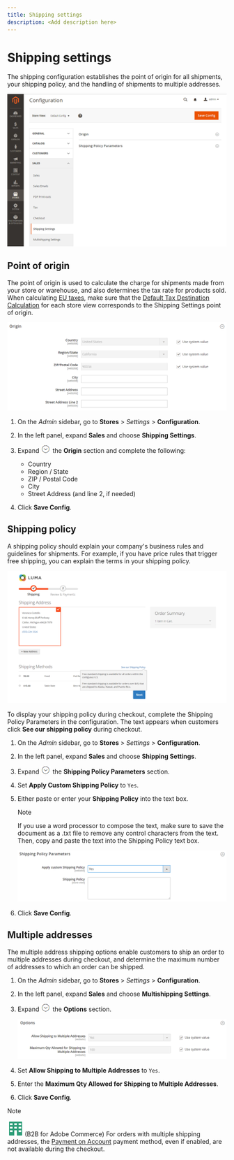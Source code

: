 ```yaml
---
title: Shipping settings
description: <Add description here>
---
```

# Shipping settings

The shipping configuration establishes the point of origin for all shipments, your shipping policy, and the handling of shipments to multiple addresses.

![Shipping Settings](./assets/shipping-settings.png)<!-- zoom -->

## Point of origin

The point of origin is used to calculate the charge for shipments made from your store or warehouse, and also determines the tax rate for products sold. When calculating [EU taxes](international-tax-guidelines.md#eu-tax-configuration), make sure that the [Default Tax Destination Calculation](https://docs.magento.com/user-guide/configuration/sales/tax.html) for each store view corresponds to the Shipping Settings point of origin.

![Origin](../configuration-reference/sales/assets/shipping-settings-origin.png)<!-- zoom -->

1. On the _Admin_ sidebar, go to **Stores** > _Settings_ > **Configuration**.

1. In the left panel, expand **Sales** and choose **Shipping Settings**.

1. Expand ![Expansion selector](../assets/icon-display-expand.png) the **Origin** section and complete the following:

   - Country
   - Region / State
   - ZIP / Postal Code
   - City
   - Street Address (and line 2, if needed)

1. Click **Save Config**.

## Shipping policy

A shipping policy should explain your company's business rules and guidelines for shipments. For example, if you have price rules that trigger free shipping, you can explain the terms in your shipping policy.

![Shipping Policy During Checkout](./assets/storefront-checkout-shipping-policy.png)<!-- zoom -->

To display your shipping policy during checkout, complete the Shipping Policy Parameters in the configuration. The text appears when customers click **See our shipping policy** during checkout.

1. On the _Admin_ sidebar, go to **Stores** > _Settings_ > **Configuration**.

1. In the left panel, expand **Sales** and choose **Shipping Settings**.

1. Expand ![Expansion selector](../assets/icon-display-expand.png) the **Shipping Policy Parameters** section.

1. Set **Apply Custom Shipping Policy** to `Yes`.

1. Either paste or enter your **Shipping Policy** into the text box.

   >[!NOTE]
   >
   >If you use a word processor to compose the text, make sure to save the document as a .txt file to remove any control characters from the text. Then, copy and paste the text into the Shipping Policy text box.

   ![Shipping Policy Parameters](../configuration-reference/sales/assets/shipping-settings-shipping-policy-parameters.png)<!-- zoom -->

1. Click **Save Config**.

## Multiple addresses

The multiple address shipping options enable customers to ship an order to multiple addresses during checkout, and determine the maximum number of addresses to which an order can be shipped.

1. On the _Admin_ sidebar, go to **Stores** > _Settings_ > **Configuration**.

1. In the left panel, expand **Sales** and choose **Multishipping Settings**.

1. Expand ![Expansion selector](../assets/icon-display-expand.png) the **Options** section.

   ![Multiaddress Shipping Options](../configuration-reference/sales/assets/multishipping-settings-options.png)<!-- zoom -->

1. Set **Allow Shipping to Multiple Addresses** to `Yes`.

1. Enter the **Maximum Qty Allowed for Shipping to Multiple Addresses**.

1. Click **Save Config**.

>[!NOTE]
>
>![B2B for Adobe Commerce](../assets/b2b.svg) (B2B for Adobe Commerce) For orders with multiple shipping addresses, the [Payment on Account](../b2b/enable-basic-features.md#configure-payment-on-account) payment method, even if enabled, are not available during the checkout.
